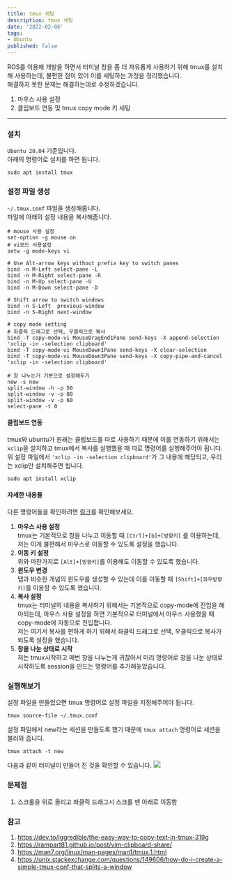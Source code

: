 ```yaml
---
title: tmux 세팅
description: tmux 세팅
date: '2022-02-06'
tags:
- Ubuntu
published: false
---
```


ROS를 이용해 개발을 하면서 터미널 창을 좀 더 자유롭게 사용하기 위해 tmux를 설치해 사용하는데, 
불편한 점이 있어 이를 세팅하는 과정을 정리했습니다.  
해결하지 못한 문제는 해결하는데로 수정하겠습니다.

1. 마우스 사용 설정
2. 클립보드 연동 및 tmux copy mode 키 세팅

---
### 설치
`Ubuntu 20.04` 기준입니다.  
아래의 명령어로 설치를 하면 됩니다.
```shell
sudo apt install tmux
```

### 설정 파일 생성
`~/.tmux.conf` 파일을 생성해줍니다.  
파일에 아래의 설정 내용을 복사해줍니다.

``` shell
# mouse 사용 설정
set-option -g mouse on
# vi모드 사용설정
setw -g mode-keys vi

# Use Alt-arrow keys without prefix key to switch panes
bind -n M-Left select-pane -L
bind -n M-Right select-pane -R
bind -n M-Up select-pane -U
bind -n M-Down select-pane -D

# Shift arrow to switch windows
bind -n S-Left  previous-window
bind -n S-Right next-window

# copy mode setting
# 좌클릭 드래그로 선택, 우클릭으로 복사
bind -T copy-mode-vi MouseDragEnd1Pane send-keys -X append-selection 'xclip -in -selection clipboard'
bind -T copy-mode-vi MouseDown1Pane send-keys -X clear-selection
bind -T copy-mode-vi MouseDown3Pane send-keys -X copy-pipe-and-cancel 'xclip -in -selection clipboard'

# 창 나누는거 기본으로 설정해두기
new -s new 
split-window -h -p 50
split-window -v -p 80
split-window -v -p 60
select-pane -t 0 
```

#### 클립보드 연동
tmux와 ubuntu가 원래는 클립보드를 따로 사용하기 때문에 이를 연동하기 위해서는
`xclip`을 설치하고 tmux에서 복사를 실행했을 때 따로 명령어를 실행해주어야 됩니다.  
위 설정 파일에서 `'xclip -in -selection clipboard'`가 그 내용에 해당되고, 우리는 xclip만 설치해주면 됩니다.
```shell
sudo apt install xclip
```

#### 자세한 내용들
다른 명령어들을 확인하려면 [링크](https://man7.org/linux/man-pages/man1/tmux.1.html)를 확인해보세요.
1. **마우스 사용 설정**  
 	tmux는 기본적으로 창을 나누고 이동할 때 `[Ctrl]+[b]+[방향키]` 를 이용하는데, 저는 이게 불편해서 마우스로 이동할 수 있도록 설정을 했습니다.  
2. **이동 키 설정**  
	위와 마찬가지로 `[Alt]+[방향키]`를 이용해도 이동할 수 있도록 했습니다.
3. **윈도우 변경**  
	탭과 비슷한 개념의 윈도우를 생성할 수 있는데 이를 이동할 때 `[Shift]+[좌우방향키]`를 이용할 수 있도록 했습니다.
4. **복사 설정**  
	tmux는 터미널의 내용을 복사하기 위해서는 기본적으로 copy-mode에 진입을 해야되는데, 
	마우스 사용 설정을 하면 기본적으로 터미널에서 마우스 사용했을 때 copy-mode에 자동으로 진입합니다.  
	저는 여기서 복사를 편하게 하기 위해서 좌클릭 드래그로 선택, 우클릭으로 복사가 되도록 설정을 했습니다.
5. **창을 나눈 상태로 시작**  
	저는 tmux시작하고 매번 창을 나누는게 귀찮아서 미리 명령어로 창을 나눈 상태로 시작하도록 session을 만드는 명령어를 추가해놓았습니다.

### 실행해보기
설정 파일을 만들었으면 tmux 명령어로 설정 파일을 지정해주어야 됩니다.
```shell
tmux source-file ~/.tmux.conf
```

설정 파일에서 new라는 세션을 만들도록 했기 때문에 `tmux attach` 명령어로 세션을 불러와 줍니다.
```shell
tmux attach -t new
```

다음과 같이 터미널이 만들어 진 것을 확인할 수 있습니다.
![](tmux.png)

### 문제점
1. 스크롤을 위로 올리고 좌클릭 드래그시 스크롤 맨 아래로 이동함

### 참고
1. https://dev.to/iggredible/the-easy-way-to-copy-text-in-tmux-319g
2. https://rampart81.github.io/post/vim-clipboard-share/
3. https://man7.org/linux/man-pages/man1/tmux.1.html
4. https://unix.stackexchange.com/questions/149606/how-do-i-create-a-simple-tmux-conf-that-splits-a-window
